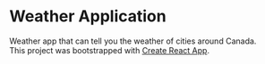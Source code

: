 # Weather Application

Weather app that can tell you the weather of cities around Canada.  
This project was bootstrapped with [Create React App](https://github.com/facebook/create-react-app).
